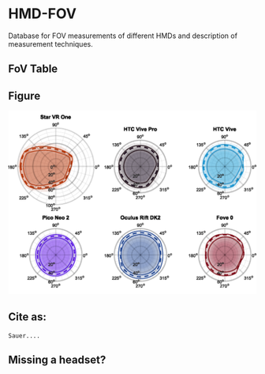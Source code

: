 # HMD-FOV
Database for FOV measurements of different HMDs and description of measurement techniques.

## FoV Table

## Figure
<img src="https://github.com/ZeissVisionScienceLab/HMD-FOV/blob/main/figures/210527_hmds_comparison_subplots.png" alt="HMD Figure" width="800"/>

## Cite as:
```
Sauer....
```

## Missing a headset? 
